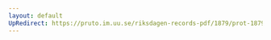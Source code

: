 ```yaml
---
layout: default
UpRedirect: https://pruto.im.uu.se/riksdagen-records-pdf/1879/prot-1879--ak--022/prot-1879--ak--022_038.pdf
---
```

